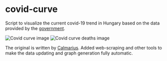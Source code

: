 # covid-curve
Script to visualize the current covid-19 trend in Hungary based on the data provided by the [government](https://koronavirus.gov.hu/hirek).

![Covid curve image](https://i.imgur.com/XXGxWyc.png)
![Covid curve deaths image](https://i.imgur.com/NSsCS17.png)

The original is written by [Calmarius](https://github.com/Calmarius). Added web-scraping and other tools to make the data updating and graph generation fully automatic.
